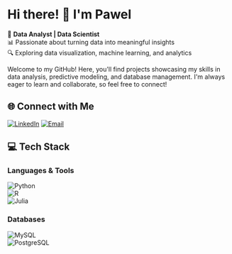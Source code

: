 # **Hi there! 👋 I'm Pawel**  

🚀 **Data Analyst | Data Scientist**  
📊 Passionate about turning data into meaningful insights  
🔍 Exploring data visualization, machine learning, and analytics  

Welcome to my GitHub! Here, you'll find projects showcasing my skills in data analysis, predictive modeling, and database management. I'm always eager to learn and collaborate, so feel free to connect!  


## 🌐 **Connect with Me**  

[![LinkedIn](https://img.shields.io/badge/LinkedIn-%230077B5.svg?logo=linkedin&logoColor=white)](https://www.linkedin.com/in/pawe%C5%82-wo%C5%BAniak-11a290234) [![Email](https://img.shields.io/badge/Email-D14836?logo=gmail&logoColor=white)](mailto:Wozniak.pawel.work@gmail.com)  


## 💻 **Tech Stack**  

### **Languages & Tools**  
![Python](https://img.shields.io/badge/python-3670A0?style=for-the-badge&logo=python&logoColor=ffdd54)  
![R](https://img.shields.io/badge/r-%23276DC3.svg?style=for-the-badge&logo=r&logoColor=white)  
![Julia](https://img.shields.io/badge/-Julia-9558B2?style=for-the-badge&logo=julia&logoColor=white)  

### **Databases**  
![MySQL](https://img.shields.io/badge/mysql-4479A1.svg?style=for-the-badge&logo=mysql&logoColor=white)  
![PostgreSQL](https://img.shields.io/badge/postgres-%23316192.svg?style=for-the-badge&logo=postgresql&logoColor=white)  
